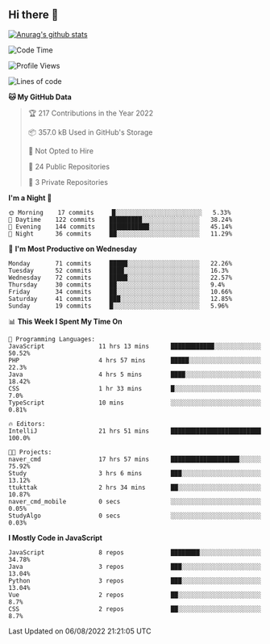 ## Hi there 👋

[![Anurag's github stats](https://github-readme-stats.vercel.app/api?username=Songwonseok)](https://github.com/anuraghazra/github-readme-stats)



<!--START_SECTION:waka-->
![Code Time](http://img.shields.io/badge/Code%20Time-0%20secs-blue)

![Profile Views](http://img.shields.io/badge/Profile%20Views-0-blue)

![Lines of code](https://img.shields.io/badge/From%20Hello%20World%20I%27ve%20Written-3%20Million%20lines%20of%20code-blue)

**🐱 My GitHub Data** 

> 🏆 217 Contributions in the Year 2022
 > 
> 📦 357.0 kB Used in GitHub's Storage 
 > 
> 🚫 Not Opted to Hire
 > 
> 📜 24 Public Repositories 
 > 
> 🔑 3 Private Repositories  
 > 
**I'm a Night 🦉** 

```text
🌞 Morning    17 commits     █░░░░░░░░░░░░░░░░░░░░░░░░   5.33% 
🌆 Daytime    122 commits    █████████░░░░░░░░░░░░░░░░   38.24% 
🌃 Evening    144 commits    ███████████░░░░░░░░░░░░░░   45.14% 
🌙 Night      36 commits     ██░░░░░░░░░░░░░░░░░░░░░░░   11.29%

```
📅 **I'm Most Productive on Wednesday** 

```text
Monday       71 commits     █████░░░░░░░░░░░░░░░░░░░░   22.26% 
Tuesday      52 commits     ████░░░░░░░░░░░░░░░░░░░░░   16.3% 
Wednesday    72 commits     █████░░░░░░░░░░░░░░░░░░░░   22.57% 
Thursday     30 commits     ██░░░░░░░░░░░░░░░░░░░░░░░   9.4% 
Friday       34 commits     ██░░░░░░░░░░░░░░░░░░░░░░░   10.66% 
Saturday     41 commits     ███░░░░░░░░░░░░░░░░░░░░░░   12.85% 
Sunday       19 commits     █░░░░░░░░░░░░░░░░░░░░░░░░   5.96%

```


📊 **This Week I Spent My Time On** 

```text
💬 Programming Languages: 
JavaScript               11 hrs 13 mins      ████████████░░░░░░░░░░░░░   50.52% 
PHP                      4 hrs 57 mins       █████░░░░░░░░░░░░░░░░░░░░   22.3% 
Java                     4 hrs 5 mins        ████░░░░░░░░░░░░░░░░░░░░░   18.42% 
CSS                      1 hr 33 mins        █░░░░░░░░░░░░░░░░░░░░░░░░   7.0% 
TypeScript               10 mins             ░░░░░░░░░░░░░░░░░░░░░░░░░   0.81%

🔥 Editors: 
IntelliJ                 21 hrs 51 mins      █████████████████████████   100.0%

🐱‍💻 Projects: 
naver_cmd                17 hrs 57 mins      ███████████████████░░░░░░   75.92% 
Study                    3 hrs 6 mins        ███░░░░░░░░░░░░░░░░░░░░░░   13.12% 
ttukttak                 2 hrs 34 mins       ██░░░░░░░░░░░░░░░░░░░░░░░   10.87% 
naver_cmd_mobile         0 secs              ░░░░░░░░░░░░░░░░░░░░░░░░░   0.05% 
StudyAlgo                0 secs              ░░░░░░░░░░░░░░░░░░░░░░░░░   0.03%

```

**I Mostly Code in JavaScript** 

```text
JavaScript               8 repos             ████████░░░░░░░░░░░░░░░░░   34.78% 
Java                     3 repos             ███░░░░░░░░░░░░░░░░░░░░░░   13.04% 
Python                   3 repos             ███░░░░░░░░░░░░░░░░░░░░░░   13.04% 
Vue                      2 repos             ██░░░░░░░░░░░░░░░░░░░░░░░   8.7% 
CSS                      2 repos             ██░░░░░░░░░░░░░░░░░░░░░░░   8.7%

```



 Last Updated on 06/08/2022 21:21:05 UTC
<!--END_SECTION:waka-->
